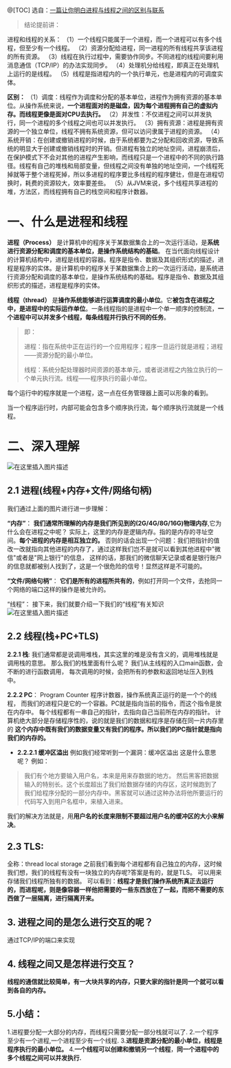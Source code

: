 @[TOC]
选自：[一篇让你明白进程与线程之间的区别与联系](https://www.cnblogs.com/coder-programming/p/10595804.html)

> 结论提前讲：

进程和线程的关系：
（1）一个线程只能属于一个进程，而一个进程可以有多个线程，但至少有一个线程。
（2）资源分配给进程，同一进程的所有线程共享该进程的所有资源。
（3）线程在执行过程中，需要协作同步。不同进程的线程间要利用消息通信（TCP/IP）的办法实现同步。
（4）处理机分给线程，即真正在处理机上运行的是线程。
（5）线程是指进程内的一个执行单元，也是进程内的可调度实体。


**区别：**
（1）调度：线程作为调度和分配的基本单位，进程作为拥有资源的基本单位。从操作系统来说，**一个进程面对的是磁盘，因为每个进程拥有自己的虚拟内存。而线程更像是面对CPU去执行。**
（2）并发性：不仅进程之间可以并发执行，同一个进程的多个线程之间也可以并发执行。
（3）拥有资源：进程是拥有资源的一个独立单位，线程不拥有系统资源，但可以访问隶属于进程的资源。
（4）系统开销：在创建或撤销进程的时候，由于系统都要为之分配和回收资源，导致系统的明显大于创建或撤销线程时的开销。但进程有独立的地址空间，进程崩溃后，在保护模式下不会对其他的进程产生影响，而线程只是一个进程中的不同的执行路径。线程有自己的堆栈和局部变量，但线程之间没有单独的地址空间，一个线程死掉就等于整个进程死掉，所以多进程的程序要比多线程的程序健壮，但是在进程切换时，耗费的资源较大，效率要差些。
  （5）从JVM来说，多个线程共享进程的堆，方法区，而线程拥有自己的栈空间和程序计数器。

# 一、什么是进程和线程

 **进程（Process）** 是计算机中的程序关于某数据集合上的一次运行活动，是**系统进行资源分配和调度的基本单位，是操作系统结构的基础**。 在当代面向线程设计的计算机结构中，进程是线程的容器。程序是指令、数据及其组织形式的描述，进程是程序的实体。是计算机中的程序关于某数据集合上的一次运行活动，是系统进行资源分配和调度的基本单位，是操作系统结构的基础。程序是指令、数据及其组织形式的描述，进程是程序的实体。

**线程（thread）** 是**操作系统能够进行运算调度的最小单位**。它**被包含在进程之中，是进程中的实际运作单位**。一条线程指的是进程中一个单一顺序的控制流，**一个进程中可以并发多个线程，每条线程并行执行不同的任务**。

> 即：
>
> 进程：指在系统中正在运行的一个应用程序；程序一旦运行就是进程；进程——资源分配的最小单位。
>
> 线程：系统分配处理器时间资源的基本单元，或者说进程之内独立执行的一个单元执行流。线程——程序执行的最小单位。


每个运行中的程序就是一个进程，这一点在任务管理器上面可以形象的看到。

当一个程序运行时，内部可能会包含多个顺序执行流，每个顺序执行流就是一个线程。
# 二、深入理解
![在这里插入图片描述](https://img-blog.csdnimg.cn/20210314123921326.png?x-oss-process=image/watermark,type_ZmFuZ3poZW5naGVpdGk,shadow_10,text_aHR0cHM6Ly9ibG9nLmNzZG4ubmV0L2FidWFuZGVu,size_16,color_FFFFFF,t_70)
## 2.1 进程(线程+内存+文件/网络句柄)
我们通过上面的图片进行进一步理解：

**“内存”**：
**我们通常所理解的内存是我们所见到的(2G/4G/8G/16G)物理内存**,它为什么会在进程之中呢？
实际上，这里的内存是逻辑内存。指的是内存的寻址空间。**每个进程的内存是相互独立的。**
否则的话会出现一个问题：我们把指针的值改一改就指向其他进程的内存了，通过这样我们岂不是就可以看到其他进程中"微信"或者是"网上银行"的信息，
这样的话，那我们的微信聊天记录或者是银行账户的信息就都被别人找到了，这是一个很危险的信号！显然这样是不可能的。

**“文件/网络句柄”**：
**它们是所有的进程所共有的**，例如打开同一个文件，去抢同一个网络的端口这样的操作是被允许的。

“线程”：
接下来，我们就要介绍一下我们的“线程”有关知识
![在这里插入图片描述](https://img-blog.csdnimg.cn/2021031412411022.png?x-oss-process=image/watermark,type_ZmFuZ3poZW5naGVpdGk,shadow_10,text_aHR0cHM6Ly9ibG9nLmNzZG4ubmV0L2FidWFuZGVu,size_16,color_FFFFFF,t_70)
## 2.2 线程(栈+PC+TLS)
**2.2.1 栈**:
我们通常都是说调用堆栈，其实这里的堆是没有含义的，调用堆栈就是调用栈的意思。
那么我们的栈里面有什么呢？
我们从主线程的入口main函数，会不断的进行函数调用，
每次调用的时候，会把所有的参数和返回地址压入到栈中。

**2.2.2 PC**：
Program Counter 程序计数器，操作系统真正运行的是一个个的线程，
而我们的进程只是它的一个容器。PC就是指向当前的指令，而这个指令是放在内存中。
每个线程都有一串自己的指针，去指向自己当前所在内存的指针。
计算机绝大部分是存储程序性的，说的就是我们的数据和程序是存储在同一片内存里的
**这个内存中既有我们的数据变量又有我们的程序。所以我们的PC指针就是指向我们的内存的。**

- **2.2.2.1 缓冲区溢出**
例如我们经常听到一个漏洞：缓冲区溢出
这是什么意思呢？
例如：
>我们有个地方要输入用户名，本来是用来存数据的地方。
然后黑客把数据输入的特别长。这个长度超出了我们给数据存储的内存区，这时候跑到了
我们给程序分配的一部分内存中。黑客就可以通过这种办法将他所要运行的代码写入到用户名框中，来植入进来。

我们的解决方法就是，用**用户名的长度来限制不要超过用户名的缓冲区的大小来解决**。

## 2.3 TLS:
全称：thread local storage
之前我们看到每个进程都有自己独立的内存，这时候我们想，我们的线程有没有一块独立的内存呢?答案是有的，就是TLS。
可以用来存储我们线程所独有的数据。
可以看到：**线程才是我们操作系统所真正去运行的，而进程呢，则是像容器一样他把需要的一些东西放在了一起，而把不需要的东西做了一层隔离，进行隔离开来。**


## 3. 进程之间的是怎么进行交互的呢？
通过TCP/IP的端口来实现

## 4. 线程之间又是怎样进行交互？
**线程的通信就比较简单，有一大块共享的内存，只要大家的指针是同一个就可以看到各自的内存。**

## 5.小结：
1.进程要分配一大部分的内存，而线程只需要分配一部分栈就可以了.
2.一个程序至少有一个进程,一个进程至少有一个线程.
3.**进程是资源分配的最小单位，线程是程序执行的最小单位。**
4.**一个线程可以创建和撤销另一个线程**，**同一个进程中的多个线程之间可以并发执行.**